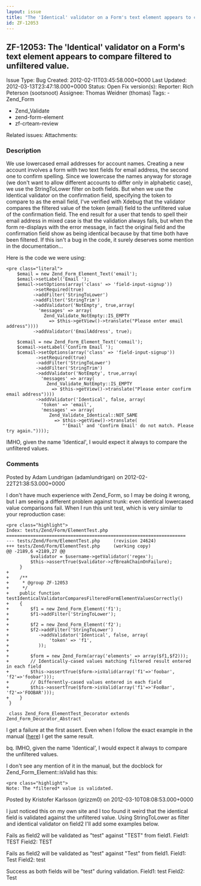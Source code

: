 ```yaml
---
layout: issue
title: "The 'Identical' validator on a Form's text element appears to compare filtered to unfiltered value."
id: ZF-12053
---
```


ZF-12053: The 'Identical' validator on a Form's text element appears to compare filtered to unfiltered value.
-------------------------------------------------------------------------------------------------------------

 Issue Type: Bug Created: 2012-02-11T03:45:58.000+0000 Last Updated: 2012-03-13T23:47:18.000+0000 Status: Open Fix version(s): 
 Reporter:  Rich Peterson (sootsnoot)  Assignee:  Thomas Weidner (thomas)  Tags: - Zend\_Form
- Zend\_Validate
- zend-form-element
- zf-crteam-review
 
 Related issues: 
 Attachments: 
### Description

We use lowercased email addresses for account names. Creating a new account involves a form with two text fields for email address, the second one to confirm spelling. Since we lowercase the names anyway for storage (we don't want to allow different accounts to differ only in alphabetic case), we use the StringToLower filter on both fields. But when we use the Identical validator on the confirmation field, specifying the token to compare to as the email field, I've verified with Xdebug that the validator compares the filtered value of the token (email) field to the unfiltered value of the confirmation field. The end result for a user that tends to spell their email address in mixed case is that the validation always fails, but when the form re-displays with the error message, in fact the original field and the confirmation field show as being identical because by that time both have been filtered. If this isn't a bug in the code, it surely deserves some mention in the documentation...

Here is the code we were using:

 
    <pre class="literal">
        $email = new Zend_Form_Element_Text('email');
        $email->setLabel('Email ');
        $email->setOptions(array('class' => 'field-input-signup'))
              ->setRequired(true)
              ->addFilter('StringToLower')
              ->addFilter('StringTrim')
              ->addValidator('NotEmpty', true,array(
                'messages' => array(
                  Zend_Validate_NotEmpty::IS_EMPTY
                    => $this->getView()->translate("Please enter email address"))))
              ->addValidator('EmailAddress', true);
    
        $cemail = new Zend_Form_Element_Text('cemail');
        $cemail->setLabel('Confirm Email ');
        $cemail->setOptions(array('class' => 'field-input-signup'))
               ->setRequired(true)
               ->addFilter('StringToLower')
               ->addFilter('StringTrim')
               ->addValidator('NotEmpty', true,array(
                 'messages' => array(
                   Zend_Validate_NotEmpty::IS_EMPTY
                     => $this->getView()->translate("Please enter confirm email address"))))
               ->addValidator('Identical', false, array(
                 'token' => 'email',
                 'messages' => array(
                    Zend_Validate_Identical::NOT_SAME
                      => $this->getView()->translate(
                         "'Email' and 'Confirm Email' do not match. Please try again."))));


IMHO, given the name 'Identical', I would expect it always to compare the unfiltered values.

 

 

### Comments

Posted by Adam Lundrigan (adamlundrigan) on 2012-02-22T21:38:53.000+0000

I don't have much experience with Zend\_Form, so I may be doing it wrong, but I am seeing a different problem against trunk: even identical lowercased value comparisons fail. When I run this unit test, which is very similar to your reproduction case:

 
    <pre class="highlight">
    Index: tests/Zend/Form/ElementTest.php
    ===================================================================
    --- tests/Zend/Form/ElementTest.php     (revision 24624)
    +++ tests/Zend/Form/ElementTest.php     (working copy)
    @@ -2189,6 +2189,27 @@
             $validator = $username->getValidator('regex');
             $this->assertTrue($validator->zfBreakChainOnFailure);
         }
    +
    +    /**
    +     * @group ZF-12053
    +     */
    +    public function testIdenticalValidatorComparesFilteredFormElementValuesCorrectly()
    +    {
    +        $f1 = new Zend_Form_Element('f1');
    +        $f1->addFilter('StringToLower');
    +
    +        $f2 = new Zend_Form_Element('f2');
    +        $f2->addFilter('StringToLower')
    +           ->addValidator('Identical', false, array(
    +               'token' => 'f1',
    +           ));
    +
    +        $form = new Zend_Form(array('elements' => array($f1,$f2)));
    +        // Identically-cased values matching filtered result entered in each field
    +        $this->assertTrue($form->isValid(array('f1'=>'foobar', 'f2'=>'foobar')));
    +        // Differently-cased values entered in each field
    +        $this->assertTrue($form->isValid(array('f1'=>'FooBar', 'f2'=>'FOOBAR')));
    +    }
     }
    
     class Zend_Form_ElementTest_Decorator extends Zend_Form_Decorator_Abstract


I get a failure at the first assert. Even when I follow the exact example in the manual ([here](http://framework.zend.com/manual/en/zend.validate.set.html#zend.validate.set.identical.formelements)) I get the same result.

bq. IMHO, given the name 'Identical', I would expect it always to compare the unfiltered values.

I don't see any mention of it in the manual, but the docblock for Zend\_Form\_Element::isValid has this:

 
    <pre class="highlight">
    Note: The *filtered* value is validated.


 

 

Posted by Kristofer Karlsson (grizzm0) on 2012-03-10T08:08:53.000+0000

I just noticed this on my own site and I too found it weird that the identical field is validated against the unfiltered value. Using StringToLower as filter and identical validator on field2 I'll add some examples below.

Fails as field2 will be validated as "test" against "TEST" from field1. Field1: TEST Field2: TEST

Fails as field2 will be validated as "test" against "Test" from field1. Field1: Test Field2: test

Success as both fields will be "test" during validation. Field1: test Field2: Test

 

 